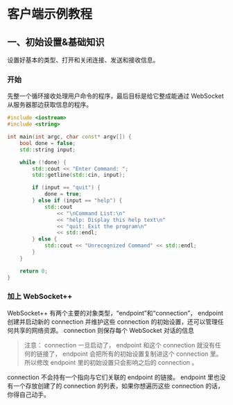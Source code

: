 # 客户端示例教程

## 一、初始设置&基础知识

设置好基本的类型、打开和关闭连接、发送和接收信息。

### 开始

先整一个循环接收处理用户命令的程序，最后目标是给它整成能通过 WebSocket 从服务器那边获取信息的程序。

```c++
#include <iostream>
#include <string>

int main(int argc, char const* argv[]) {
    bool done = false;
    std::string input;

    while (!done) {
        std::cout << "Enter Command: ";
        std::getline(std::cin, input);

        if (input == "quit") {
            done = true;
        } else if (input == "help") {
            std::cout
                << "\nCommand List:\n"
                << "help: Display this help text\n"
                << "quit: Exit the program\n"
                << std::endl;
        } else {
            std::cout << "Unrecognized Command" << std::endl;
        }
    }

    return 0;
}
```

### 加上 WebSocket++

WebSocket++ 有两个主要的对象类型，“endpoint”和“connection”， endpoint 创建并启动新的 connection 并维护这些 connection 的初始设置，还可以管理任何共享的网络资源。 connection 则保存每个 WebSocket 对话的信息

> 注意： connection 一旦启动了， endpoint 和这个 connection 就没有任何的链接了， endpoint 会把所有的初始设置复制进这个 connection 里。所以修改 endpoint 里的初始设置只会影响之后的 connection 。

connection 不会持有一个指向与它们关联的 endpoint 的链接。 endpoint 里也没有一个存放创建了的 connection 的列表，如果你想遍历这些 connection 的话，你得自己动手。

